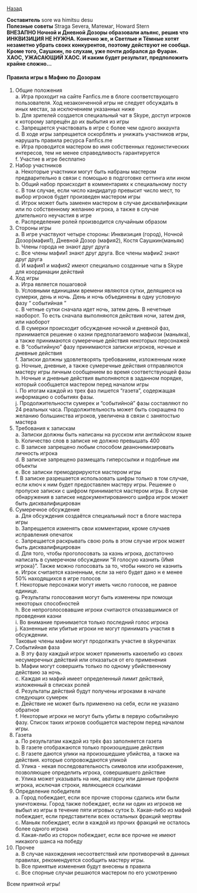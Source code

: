 ﻿[Назад](README.md)


**Составитель** sore wa himitsu desu   
**Полезные советы** Straga Severa, Матемаг, Howard Stern    
**ВНЕЗАПНО Ночной и Дневной Дозоры образовали альянс, решив что ИНКВИЗИЦИЯ НЕ НУЖНА. Конечно же, и Светлые и Тёмные хотят незаметно убрать своих конкурентов, поэтому действуют не сообща. Кроме того, Саушкин, по слухам, уже почти добрался до Фуаран. ХАОС, УЖАСАЮЩИЙ ХАОС. И каким будет результат, предположить крайне сложно...**

#### Правила игры в Мафию по Дозорам  
1. Общие положения  
	a. Игра проходит на сайте Fanfics.me в блоге соответствующего пользователя. Ход незаконченной игры не следует обсуждать в иных местах, за исключением указанных ниже  
	b. Для зрителей создается специальный чат в Skype, доступ игроков к которому запрещён до их выбытия из игры  
	c. Запрещается участвовать в игре с более чем одного аккаунта  
	d. В ходе игры запрещается оскорблять и унижать участников игры, нарушать правила ресурса Fanfics.me  
	e. Игра проводится мастером во имя собственных гедонистических интересов, тем не менее   справедливость гарантируется  
	f. Участие в игре бесплатно  
2. Набор участников  
	a. Некоторые участники могут быть набраны мастером предварительно в связи с помощью в подготовке сеттинга или ином  
	b. Общий набор происходит в комментариях к специальному посту  
	c. В том случае, если число кандидатур превысит число мест, то выбор игроков будет произведен мастером игры  
	d. Игрок может быть заменен мастером в случае дисквалификации или по собственному желанию игрока, а также в случае длительного неучастия в игре  
	e. Распределение ролей производится случайным образом  
3. Стороны игры  
	a. В игре участвуют четыре стороны: Инквизиция (город), Ночной Дозор(мафия1), Дневной Дозор (мафия2), Костя Саушкин(маньяк)  
	b. Члены города не знают друг друга  
	c. Все члены мафии1 знают друг друга. Все члены мафии2 знают друг друга  
	d. И мафия1 и мафия2 имеют специально созданные чаты в Skype для координации действий   
4. Ход игры  
	a. Игра является пошаговой  
	b. Условными единицами времени являются сутки, делящиеся на сумерки, день и ночь. День и ночь объединены в одну условную фазу “ событийная ”  
	c. В четные сутки сначала идет ночь, затем день. В нечетные наоборот.
	То есть сначала выполняются действия ночи, затем дня, или наоборот  
	d. В сумерки происходит обсуждение ночной и дневной фаз, принимается
	решение о казни предполагаемого мафиози (маньяка), а также
	принимаются сумеречные действия некоторых персонажей  
	e. В “событийную” фазу принимаются записки игроков, ночные и дневные
	действия  
	f. Записки должны удовлетворять требованиям, изложенным ниже  
	g. Ночные, дневные, а также сумеречные действия отправляются мастеру
	игры личным сообщением во время соответствующей фазы  
	h. Ночные и дневные действия выполняются в заданном порядке, который
	сообщается мастером перед началом игры  
	i. По итогам каждой из трех фаз пишется “газета”, содержащая
	информацию о событиях фазы.  
	j. Продолжительности сумерек и “событийной” фазы составляют по 24
	реальных часа. Продолжительность может быть сокращена по желанию  	большинства игроков, увеличена в связи с занятостью мастера  
5. Требования к запискам  
	a. Записки должны быть написаны на русском или английском языке  
	b. Количество слов в записке не должно превышать 400  
	c. В записке запрещено любым способом деанонимизировать личность 
игрока  
	d. В записке запрещено размещать гиперссылки и подобные им объекты  
	e. Все записки премодерируются мастером игры  
	f. В записке разрешается использовать шифры только в том случае, если ключ к ним будет предоставлен мастеру игры. Решение о пропуске записки с шифром принимается мастером игры. В случае обнаружения  в записке недокументированного шифра игрок может быть дисквалифицирован
6. Сумеречное обсуждение  
	a. Для обсуждения создаётся специальный пост в блоге мастера игры  
	b. Запрещается изменять свои комментарии, кроме случаев исправления
опечаток  
	c. Запрещается раскрывать свою роль в
этом случае игрок может быть
дисквалифицирован  
	d. Для того, чтобы проголосовать за казнь игрока, достаточно написать в
сумеречном обсуждении “Я голосую казнить
{Имя игрока}”. Также
можно голосовать за то, чтобы никого не казнить  
	e. Игрок считается казненным, если за него будет дано н е менее 50%
находящихся в игре голосов  
	f. Некоторые персонажи могут иметь число голосов, не равное единице.  
	g. Результаты голосования могут быть изменены при помощи некоторых
способностей  
	h. Все непроголосовавшие игроки считаются отказавшимися от проведения
казни  
	i. Во внимание принимается только последний голос игрока  
	j. Казненные или убитые игроки не могут принимать участия в обсуждении.  
Таковые члены мафии могут продолжать участие в skypeчатах
7. Событийная фаза    
	a. В эту фазу каждый игрок может применить какоелибо
из своих
несумеречных действий или отказаться от его применения  
	b. Мафии могут совершить только по одному убийственному действию за
ночь.  
	c. Каждая из мафий имеет определенный лимит действий, изложенный в
списках ролей  
	d. Результаты действий будут получены игроками в начале следующих
сумерек  
	e. Действие не может быть применено на себя, если не указано обратное  
	f. Некоторые игроки не могут быть убиты в первую событийную фазу. Список таких игроков сообщается мастером перед началом игры.
8. Газета  
	a. По результатам каждой из трёх фаз заполняется газета  
	b. В газете отображаются только произошедшие действия  
	c. В газете даются улики на произошедшие убийства, а также на действия.
которые сопровождаются уликой  
	d. Улика - некая
последовательность символов или изображение,
позволяющее определить игрока, совершившего действие  
	e. Улика может указывать на ник, аватарку или данные профиля игрока,
исключая строки, являющиеся ссылками
9. Определение победителя  
	a. Город побеждает, если все прочие стороны сдались или были
уничтожены. Город также побеждает, если ни один из игроков не выбыл
из игры в течение пяти игровых суток
	b. Какая-либо
из мафий побеждает, если представители всех остальных
фракций мертвы  
	c. Маньяк побеждает, если в каждой из прочих фракций не осталось более
одного игрока  
	d. Какая-либо
из сторон побеждает, если все прочие не имеют никакого
шанса на победу  
10. Прочее  
	a. В случае нахождения несоответствий или противоречий в данных
правилах, рекомендуется сообщить мастеру игры.  
	b. Все принятые изменения будут внесены в правила  
	c. Все спорные случаи решаются мастером по его усмотрению  

Всем приятной игры!
